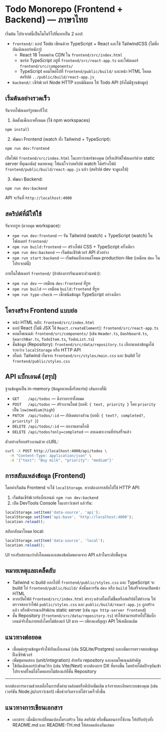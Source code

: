 # Todo Monorepo (Frontend + Backend) — ภาษาไทย
เริ่มต้น
โปรเจกต์นี้เป็นโมโนรีโปที่แยกเป็น 2 แอป:

- `frontend/`: แอป Todo เขียนด้วย TypeScript + React และใช้ TailwindCSS (ไม่พึ่งบันเดิลเลอร์หนักๆ)
  - React 18 โหลดผ่าน CDN ใน `frontend/src/index.html`
  - ซอร์ส TypeScript อยู่ที่ `frontend/src/react-app.ts` และโฟลเดอร์ `frontend/src/components/`
  - TypeScript คอมไพล์ไปที่ `frontend/public/build/` และหน้า HTML โหลดสคริปต์ `../public/build/react-app.js`
- `backend/`: เซิร์ฟเวอร์ Node HTTP แบบมินิมอล ให้ Todo API (ยังไม่มีฐานข้อมูล)

## เริ่มต้นอย่างรวดเร็ว

รันจากโฟลเดอร์รูทของรีโป:

1) ติดตั้งแพ็กเกจทั้งหมด (ใช้ npm workspaces)

```bash
npm install
```

2) พัฒนา Frontend (watch ทั้ง Tailwind + TypeScript):

```bash
npm run dev:frontend
```

เปิดไฟล์ `frontend/src/index.html` ในเบราว์เซอร์ของคุณ (หรือเสิร์ฟโฟลเดอร์ด้วย static server ที่คุณถนัด)
หมายเหตุ: ให้แน่ใจว่าสคริปต์ watch ได้สร้างไฟล์ `frontend/public/build/react-app.js` แล้ว (สคริปต์ dev จะดูแลให้)

3) พัฒนา Backend:

```bash
npm run dev:backend
```

API จะรันที่ `http://localhost:4000`

## สคริปต์ที่มีให้ใช้

รันจากรูท (ควบคุม workspace):

- `npm run dev:frontend` — รัน Tailwind (watch) + TypeScript (watch) ในโฟลเดอร์ `frontend/`
- `npm run build:frontend` — สร้างไฟล์ CSS + TypeScript ครั้งเดียว
- `npm run dev:backend` — เริ่มต้นเซิร์ฟเวอร์ API ตัวอย่าง
- `npm run start:backend` — เริ่มต้นแบ็กเอนด์โหมด production-like (เหมือน `dev` ในโปรเจกต์นี้)

ภายในโฟลเดอร์ `frontend/` (ถ้าต้องการรันเฉพาะส่วนหน้า):

- `npm run dev` — เหมือน `dev:frontend` ที่รูท
- `npm run build` — เหมือน `build:frontend` ที่รูท
- `npm run type-check` — เช็กชนิดข้อมูล TypeScript อย่างเดียว

## โครงสร้าง Frontend แบบย่อ

- หน้า HTML หลัก: `frontend/src/index.html`
- แอป React (ไม่มี JSX ใช้ `React.createElement`): `frontend/src/react-app.ts`
- คอมโพเนนต์: `frontend/src/components/` (เช่น `Header.ts`, `Dashboard.ts`, `SearchBar.ts`, `TodoItem.ts`, `TodoList.ts`)
- ชั้นข้อมูล (Repository): `frontend/src/data/repository.ts` เลือกแหล่งข้อมูลได้ระหว่าง `localStorage` หรือ HTTP API
- สไตล์: Tailwind เริ่มจาก `frontend/src/styles/main.css` และ build ไป `frontend/public/styles.css`

## API แบ็กเอนด์ (สรุป)

ฐานข้อมูลเป็น in-memory (ข้อมูลหายเมื่อรีสตาร์ต) เส้นทางที่มี:

- `GET    /api/todos` — ดึงรายการทั้งหมด
- `POST   /api/todos` — สร้างงานใหม่ (บอดี: `{ text, priority }` โดย `priority` เป็น `low|medium|high`)
- `PATCH  /api/todos/:id` — อัปเดตบางส่วน (บอดี: `{ text?, completed?, priority? }`)
- `DELETE /api/todos/:id` — ลบงานตามไอดี
- `DELETE /api/todos?only=completed` — ลบเฉพาะงานที่ทำเสร็จแล้ว

ตัวอย่างเรียกสร้างงานด้วย cURL:

```bash
curl -X POST http://localhost:4000/api/todos \
  -H "Content-Type: application/json" \
  -d '{"text": "Buy milk", "priority": "medium"}'
```

## การสลับแหล่งข้อมูล (Frontend)

โดยค่าเริ่มต้น Frontend จะใช้ `localStorage`. หากต้องการสลับไปใช้ HTTP API:

1) เริ่มต้นเซิร์ฟเวอร์แบ็กเอนด์: `npm run dev:backend`
2) เปิด DevTools Console ในเบราว์เซอร์ แล้วรัน:

```js
localStorage.setItem('data-source', 'api');
localStorage.setItem('api-base', 'http://localhost:4000');
location.reload();
```

สลับกลับมาโหมด local:

```js
localStorage.setItem('data-source', 'local');
location.reload();
```

UI รองรับสถานะกำลังโหลดและแสดงข้อผิดพลาดจาก API แล้วในระดับพื้นฐาน

## หมายเหตุและเคล็ดลับ

- Tailwind จะ build ออกไปที่ `frontend/public/styles.css` และ TypeScript จะ build ไป `frontend/public/build/` ดังนั้นควรรัน `dev` หรือ `build` ให้เสร็จก่อนเปิดหน้า HTML
- หากเปิดไฟล์ `frontend/src/index.html` ตรงๆ แล้วสไตล์ไม่ขึ้นหรือสคริปต์ไม่ทำงาน ให้ตรวจสอบว่าไฟล์ `public/styles.css` และ `public/build/react-app.js` ถูกสร้างแล้ว หรือพิจารณาเสิร์ฟผ่าน static server (เช่น `npx http-server frontend`)
- ชั้น Repository (`frontend/src/data/repository.ts`) ทำให้สามารถย้ายไปใช้แบ็กเอนด์จริงในภายหลังโดยไม่ต้องแก้ UI มาก — เพียงคงสัญญา API ให้เหมือนเดิม

## แนวทางต่อยอด

- เชื่อมต่อฐานข้อมูลจริงให้กับแบ็กเอนด์ (เช่น SQLite/Postgres) และเพิ่มการตรวจสอบข้อมูลฝั่งเซิร์ฟเวอร์
- เพิ่มชุดทดสอบ (unit/integration) สำหรับ repository และคอมโพเนนต์สำคัญ
- ใช้บันเดิลเลอร์/เฟรมเวิร์ก (เช่น Vite/Next) หากต้องการ DX ที่ครบขึ้น โดยย้ายโค้ดปัจจุบันเข้าโปรเจกต์ใหม่ได้โดยแทบไม่ต้องแก้ที่ชั้น Repository

---

หากต้องการความช่วยเหลือในการตั้งค่าแวดล้อมหรือดีบักเพิ่มเติม แจ้งรายละเอียดระบบของคุณ (เช่นเวอร์ชัน Node.js/เบราว์เซอร์) เพื่อช่วยวิเคราะห์ได้รวดเร็วยิ่งขึ้น

## แนวทางการเขียนเอกสาร

- เอกสาร: เมื่อมีการเปลี่ยนแปลงโครงสร้าง โค้ด สคริปต์ หรือขั้นตอนการใช้งาน ให้ปรับปรุงทั้ง README.md และ README-TH.md ให้สอดคล้องกันเสมอ
